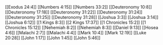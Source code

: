 [[Exodus 24:4]]
[[Numbers 4:15]]
[[Numbers 33:2]]
[[Deuteronomy 10:8]]
[[Deuteronomy 17:18]]
[[Deuteronomy 31:22]]
[[Deuteronomy 31:24]]
[[Deuteronomy 31:25]]
[[Deuteronomy 31:28]]
[[Joshua 3:3]]
[[Joshua 3:14]]
[[Joshua 6:12]]
[[1 Kings 8:3]]
[[2 Kings 17:37]]
[[1 Chronicles 15:2]]
[[1 Chronicles 15:12]]
[[Nehemiah 8:2]]
[[Nehemiah 8:3]]
[[Daniel 9:13]]
[[Hosea 4:6]]
[[Malachi 2:7]]
[[Malachi 4:4]]
[[Mark 10:4]]
[[Mark 12:19]]
[[Luke 20:28]]
[[John 1:17]]
[[John 1:45]]
[[John 5:46]]
